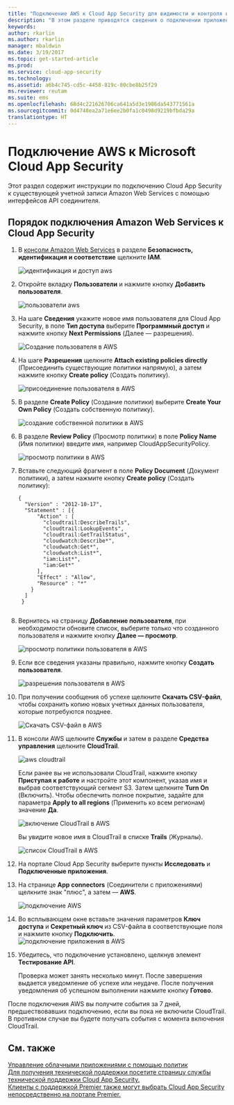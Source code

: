 ```yaml
---
title: "Подключение AWS к Cloud App Security для видимости и контроля использования | Документы Майкрософт"
description: "В этом разделе приводятся сведения о подключении приложения AWS к Cloud App Security с помощью соединителя API."
keywords: 
author: rkarlin
ms.author: rkarlin
manager: mbaldwin
ms.date: 3/19/2017
ms.topic: get-started-article
ms.prod: 
ms.service: cloud-app-security
ms.technology: 
ms.assetid: a6b4c745-cd5c-4458-819c-80cbe8b25f29
ms.reviewer: reutam
ms.suite: ems
ms.openlocfilehash: 68d4c221626706ca641a5d3e1986da543771561a
ms.sourcegitcommit: 0d4748ea2a71e6ee2b0fa1c0498d9219bfbda29a
translationtype: HT
---
```

# <a name="connect-aws-to-microsoft-cloud-app-security"></a>Подключение AWS к Microsoft Cloud App Security
Этот раздел содержит инструкции по подключению Cloud App Security к существующей учетной записи Amazon Web Services с помощью интерфейсов API соединителя.  
  
## <a name="how-to-connect-amazon-web-services-to-cloud-app-security"></a>Порядок подключения Amazon Web Services к Cloud App Security  
  
1.  В [консоли Amazon Web Services](https://console.aws.amazon.com/) в разделе **Безопасность, идентификация и соответствие** щелкните **IAM**.  
  
     ![идентификация и доступ aws](./media/aws-identity-and-access.png "идентификация и доступ aws")  
  
2.  Откройте вкладку **Пользователи** и нажмите кнопку **Добавить пользователя**.  
  
     ![пользователи aws](./media/aws-users.png "пользователи aws")      
  
4.  На шаге **Сведения** укажите новое имя пользователя для Cloud App Security, в поле **Тип доступа** выберите **Программный доступ** и нажмите кнопку **Next Permissions** (Далее — разрешения).  

     ![Создание пользователя в AWS](./media/aws-create-user.png "Создание пользователя в AWS")

5. На шаге **Разрешения** щелкните **Attach existing policies directly** (Присоединить существующие политики напрямую), а затем нажмите кнопку **Create policy** (Создать политику).

   ![присоединение пользователя в AWS](./media/aws-attach-user-policy.png "присоединение существующей политики в AWS")

6.  В разделе **Create Policy** (Создание политики) выберите **Create Your Own Policy** (Создать собственную политику).
 
    ![создание собственной политики в AWS](./media/aws-create-own-policy.png "создание политики в AWS")
 
7.  В разделе **Review Policy** (Просмотр политики) в поле **Policy Name** (Имя политики) введите имя, например CloudAppSecurityPolicy.

    ![просмотр политики в AWS](./media/aws-review-policy.png "просмотр политики в AWS")

8. Вставьте следующий фрагмент в поле **Policy Document** (Документ политики), а затем нажмите кнопку **Create policy** (Создать политику):
  
    ```     
    {  
      "Version" : "2012-10-17",  
      "Statement" : [{  
          "Action" : [  
            "cloudtrail:DescribeTrails",  
            "cloudtrail:LookupEvents",  
            "cloudtrail:GetTrailStatus",  
            "cloudwatch:Describe*",  
            "cloudwatch:Get*",  
            "cloudwatch:List*",  
            "iam:List*",  
            "iam:Get*"  
          ],  
          "Effect" : "Allow",  
          "Resource" : "*"  
        }  
      ]  
     }  
  
    ```  
  
9. Вернитесь на страницу **Добавление пользователя**, при необходимости обновите список, выберите только что созданного пользователя и нажмите кнопку **Далее — просмотр**.

   ![просмотр политики пользователя в AWS](./media/aws-review-user.png "просмотр политики пользователя в AWS")

10. Если все сведения указаны правильно, нажмите кнопку **Создать пользователя**.

    ![разрешения пользователя в AWS](./media/aws-user-permissions.png "просмотр разрешений пользователя в AWS")

11. При получении сообщения об успехе щелкните **Скачать CSV-файл**, чтобы сохранить копию новых учетных данных пользователя, которые потребуются позднее.  

    ![Скачать CSV-файл в AWS](./media/aws-download-csv.png "Скачать CSV-файл в AWS")
  
10. В консоли AWS щелкните **Службы** и затем в разделе **Средства управления** щелкните **CloudTrail**.  
  
     ![aws cloudtrail](./media/aws-cloudtrail.png "aws cloudtrail")  
  
    Если ранее вы не использовали CloudTrail, нажмите кнопку **Приступая к работе** и настройте этот компонент, указав имя и выбрав соответствующий сегмент S3. Затем щелкните **Turn On** (Включить). Чтобы обеспечить полное покрытие, задайте для параметра **Apply to all regions** (Применить ко всем регионам) значение **Да**.
  
       ![включение CloudTrail в AWS](./media/aws-turnon-cloudtrail.png "включение CloudTrail в AWS")
  
    Вы увидите новое имя в CloudTrail в списке **Trails** (Журналы).
    
      ![список CloudTrail в AWS](./media/aws-cloudtrail-list.png "список CloudTrail в AWS")
  
11. На портале Cloud App Security выберите пункты **Исследовать** и **Подключенные приложения**.  
  
12. На странице **App connectors** (Соединители с приложениями) щелкните знак "плюс", а затем — **AWS**.  
  
     ![подключение AWS](./media/connect-aws.png "подключение AWS")  
  
13. Во всплывающем окне вставьте значения параметров **Ключ доступа** и **Секретный ключ** из CSV-файла в соответствующие поля и нажмите кнопку **Подключить**.  
   ![подключение приложения в AWS](./media/aws-connect-app.png "AWS connect app") 
  
14. Убедитесь, что подключение установлено, щелкнув элемент **Тестирование API**.  
  
     Проверка может занять несколько минут. После завершения выдается уведомление об успехе или неудаче. После получения уведомления об успешном выполнении нажмите кнопку **Готово**.  
  
После подключения AWS вы получите события за 7 дней, предшествовавших подключению, если вы пока не включили CloudTrail. В противном случае вы будете получать события с момента включения CloudTrail.
  
## <a name="see-also"></a>См. также  
[Управление облачными приложениями с помощью политик](control-cloud-apps-with-policies.md)   
[Для получения технической поддержки посетите страницу службы технической поддержки Cloud App Security.](http://support.microsoft.com/oas/default.aspx?prid=16031)   
[Клиенты с поддержкой Premier также могут выбрать Cloud App Security непосредственно на портале Premier.](https://premier.microsoft.com/)  
  
  